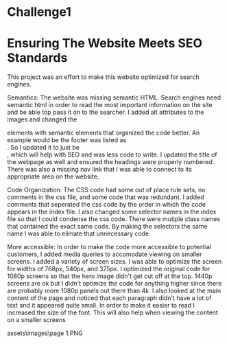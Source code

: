 # Challenge1
# Ensuring The Website Meets SEO Standards #

This project was an effort to make this website optimized for search engines.

Semantics:
The website was missing semantic HTML. Search engines need semantic html in order to read the most important information on the site and be able top pass it on to the searcher. I added alt attributes to the images and changed the <div> elements with semantic elements that organized the code better. An example would be the footer was listed as <div class="footer">. So I updated it to just be <footer>, which will help with SEO and was less code to write. I updated the title of the webpage as well and ensured the headings were properly numbered. There was also a missing nav link that I was able to connect to its appropriate area on the website. 

Code Organization:
The CSS code had some out of place rule sets, no comments in the css file, and some code that was redundant. I added comments that seperated the css code by the order in which the code appears in the index file. I also changed some selector names in the index file so that I could condense the css code. There were mutiple class names that contained the exact same code. By making the selectors the same name I was able to elimate that unnecessary code.

More accessible:
In order to make the code more accessible to potential customers, I added media queries to accomodate viewing on smaller screens. I added a variety of screen sizes. I was able to optimize the screen for widths of 768px, 540px, and 375px. I optimized the original code for 1080p screens so that the hero image didn't get cut off at the top. 1440p screens are ok but I didn't optimize the code for anything higher since there are probably more 1080p panels out there than 4k. I also looked at the main content of the page and noticed that each paragraph didn't have a lot of text and it appeared quite small. In order to make it easier to read I increased the size of the font. This will also help when viewing the content on a smaller screens

assets\images\page 1.PNG